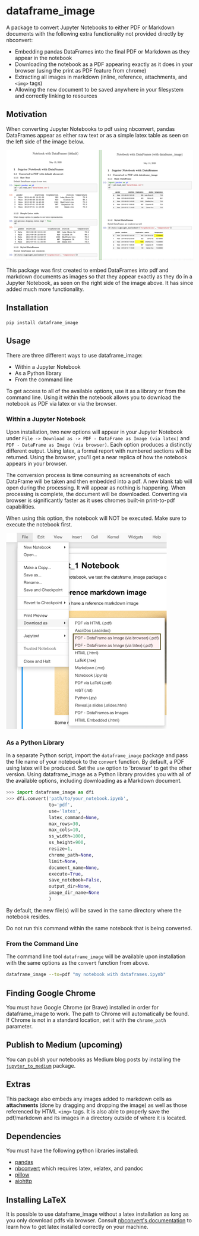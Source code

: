 # dataframe_image

A package to convert Jupyter Notebooks to either PDF or Markdown documents with the following extra functionality not provided directly by nbconvert:

* Embedding pandas DataFrames into the final PDF or Markdown as they appear in the notebook
* Downloading the notebook as a PDF appearing exactly as it does in your browser (using the print as PDF feature from chrome)
* Extracting all images in markdown (inline, reference, attachments, and `<img>` tags)
* Allowing the new document to be saved anywhere in your filesystem and correctly linking to resources

## Motivation

When converting Jupyter Notebooks to pdf using nbconvert, pandas DataFrames appear as either raw text or as a simple latex table as seen on the left side of the image below.

![png](docs/images/dataframe_image_compare.png)

This package was first created to embed DataFrames into pdf and markdown documents as images so that they appear exactly as they do in a Jupyter Notebook, as seen on the right side of the image above. It has since added much more functionality.

## Installation

`pip install dataframe_image`

## Usage

There are three different ways to use dataframe_image:

* Within a Jupyter Notebook
* As a Python library
* From the command line

To get access to all of the available options, use it as a library or from the command line. Using it within the notebook allows you to download the notebook as PDF via latex or via the browser.

### Within a Jupyter Notebook

Upon installation, two new options will appear in your Jupyter Notebook under `File -> Download as -> PDF - DataFrame as Image (via latex)` and `PDF - DataFrame as Image (via browser)`. Each option produces a distinctly different output. Using latex, a formal report with numbered sections will be returned. Using the browser, you'll get a near replica of how the notebook appears in your browser.

The conversion process is time consuming as screenshots of each DataFrame will be taken and then embedded into a pdf. A new blank tab will open during the processing. It will appear as nothing is happening. When processing is complete, the document will be downloaded. Converting via browser is significantly faster as it uses chromes built-in print-to-pdf capabilities.

When using this option, the notebook will NOT be executed. Make sure to execute the notebook first.

![png](docs/images/nb_download.png)

### As a Python Library

In a separate Python script, import the `dataframe_image` package and pass the file name of your notebook to the `convert` function. By default, a PDF using latex will be produced. Set the `use` option to 'browser' to get the other version. Using dataframe_image as a Python library provides you with all of the available options, including downloading as a Markdown document.

```python
>>> import dataframe_image as dfi
>>> dfi.convert('path/to/your_notebook.ipynb',
                to='pdf',
                use='latex',
                latex_command=None,
                max_rows=30,
                max_cols=10,
                ss_width=1000,
                ss_height=900,
                resize=1,
                chrome_path=None,
                limit=None,
                document_name=None,
                execute=True,
                save_notebook=False,
                output_dir=None,
                image_dir_name=None
                )
```

By default, the new file(s) will be saved in the same directory where the notebook resides.

Do not run this command within the same notebook that is being converted.

### From the Command Line

The command line tool `dataframe_image` will be available upon installation with the same options as the `convert` function from above.

```bash
dataframe_image --to=pdf "my notebook with dataframes.ipynb"
```

## Finding Google Chrome

You must have Google Chrome (or Brave) installed in order for dataframe_image to work. The path to Chrome will automatically be found. If Chrome is not in a standard location, set it with the `chrome_path` parameter.

## Publish to Medium (upcoming)

You can publish your notebooks as Medium blog posts by installing the [`jupyter_to_medium`](https://github.com/dexplot/jupyter_to_medium) package.

## Extras

This package also embeds any images added to markdown cells as **attachments** (done by dragging and dropping the image) as well as those referenced by HTML `<img>` tags. It is also able to properly save the pdf/markdown and its images in a directory outside of where it is located.

## Dependencies

You must have the following python libraries installed:

* [pandas](https://github.com/pandas-dev/pandas)
* [nbconvert](https://github.com/jupyter/nbconvert) which requires latex, xelatex, and pandoc
* [pillow](https://github.com/python-pillow/Pillow)
* [aiohttp](https://docs.aiohttp.org/en/stable/index.html)

## Installing LaTeX

It is possible to use dataframe_image without a latex installation as long as you only download pdfs via browser. Consult [nbconvert's documentation](https://nbconvert.readthedocs.io/en/latest/install.html#installing-tex) to learn how to get latex installed correctly on your machine.
